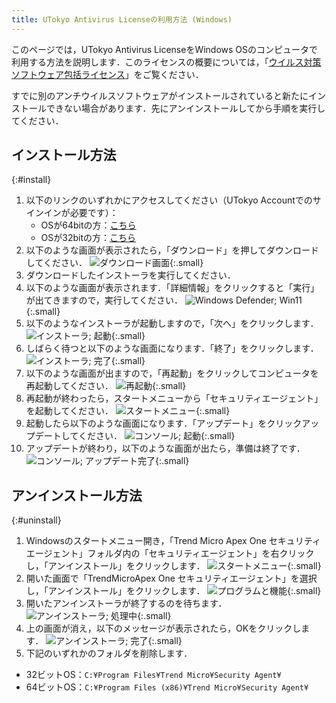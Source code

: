 ```yaml
---
title: UTokyo Antivirus Licenseの利用方法 (Windows)
---
```


このページでは，UTokyo Antivirus LicenseをWindows OSのコンピュータで利用する方法を説明します．このライセンスの概要については，「[ウイルス対策ソフトウェア包括ライセンス](..)」をご覧ください．

すでに別のアンチウイルスソフトウェアがインストールされていると新たにインストールできない場合があります．先にアンインストールしてから手順を実行してください．

## インストール方法
{:#install}

1. 以下のリンクのいずれかにアクセスしてください（UTokyo Accountでのサインインが必要です）：
    * OSが64bitの方：[こちら](https://univtokyo.sharepoint.com/:u:/s/antivirus/EZGMnsqLZgFGr5_6nzxbv9MBoFN4X4A4-Q5MBEKMqHOZBg)
    * OSが32bitの方：[こちら](https://univtokyo.sharepoint.com/:u:/s/antivirus/EfPjx719Te5BjSbDxxx4OgwB4oZXtrD13r3gT-s0sqCpoA)
1. 以下のような画面が表示されたら，「ダウンロード」を押してダウンロードしてください． ![ダウンロード画面](1_download.png){:.small}
1. ダウンロードしたインストーラを実行してください．
1. 以下のような画面が表示されます．「詳細情報」をクリックすると「実行」が出てきますので，実行してください．
![Windows Defender; Win11](2_defender.png){:.small}
1. 以下のようなインストーラが起動しますので，「次へ」をクリックします．
![インストーラ; 起動](3_installer_start.png){:.small}
1. しばらく待つと以下のような画面になります．「終了」をクリックします．
![インストーラ; 完了](4_installer_end.png){:.small}
1. 以下のような画面が出ますので，「再起動」をクリックしてコンピュータを再起動してください．
![再起動](5_restart.png){:.small}
1. 再起動が終わったら，スタートメニューから「セキュリティエージェント」を起動してください．
![スタートメニュー](6_start_menu.png){:.small}
1. 起動したら以下のような画面になります．「アップデート」をクリックアップデートしてください．
![コンソール; 起動](7_console_start.png){:.small}
1. アップデートが終わり，以下のような画面が出たら，準備は終了です．
![コンソール; アップデート完了](8_console_end.png){:.small}

## アンインストール方法
{:#uninstall}

1. Windowsのスタートメニュー開き，「Trend Micro Apex One セキュリティエージェント」フォルダ内の「セキュリティエージェント」を右クリックし，「アンインストール」をクリックします．
![スタートメニュー](){:.small}
1. 開いた画面で「TrendMicroApex One セキュリティエージェント」を選択し，「アンインストール」をクリックします．
![プログラムと機能](){:.small}
1. 開いたアンインストーラが終了するのを待ちます．
![アンインストーラ; 処理中](){:.small}
1. 上の画面が消え，以下のメッセージが表示されたら，OKをクリックします．
![アンインストーラ; 完了](){:.small}
1. 下記のいずれかのフォルダを削除します．
  * 32ビットOS：`C:¥Program Files¥Trend Micro¥Security Agent¥`
  * 64ビットOS：`C:¥Program Files (x86)¥Trend Micro¥Security Agent¥`

